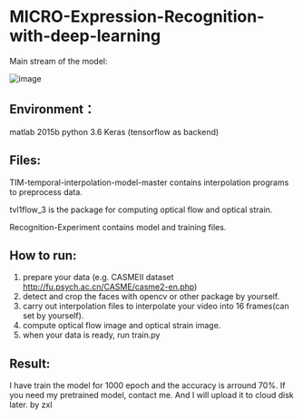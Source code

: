 # MICRO-Expression-Recognition-with-deep-learning
Main stream of the model:

![image](https://github.com/JayShaun/MICRO-Expression-Recognition-with-deep-learning/blob/master/Recognition_Experiments/model.png)
## Environment：
matlab 2015b
python 3.6
Keras (tensorflow as backend)
## Files:
TIM-temporal-interpolation-model-master contains interpolation programs to preprocess data.

tvl1flow_3 is the package for computing optical flow and optical strain.

Recognition-Experiment contains model and training files.

## How to run:
1. prepare your data (e.g. CASMEII dataset  http://fu.psych.ac.cn/CASME/casme2-en.php)
2. detect and crop the faces with opencv or other package by yourself.
3. carry out interpolation files to interpolate your video into 16 frames(can set by yourself).
4. compute optical flow image and optical strain image.
5. when your data is ready, run train.py

## Result:
I have train the model for 1000 epoch and the accuracy is arround 70%.
If you need my pretrained model, contact me. And I will upload it to cloud disk later.
by zxl
